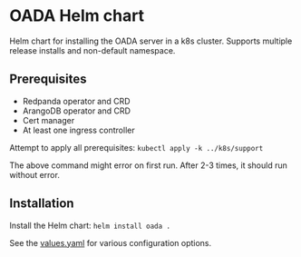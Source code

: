 <!--
 Copyright 2022 Open Ag Data Alliance

 Licensed under the Apache License, Version 2.0 (the "License");
 you may not use this file except in compliance with the License.
 You may obtain a copy of the License at

     http://www.apache.org/licenses/LICENSE-2.0

 Unless required by applicable law or agreed to in writing, software
 distributed under the License is distributed on an "AS IS" BASIS,
 WITHOUT WARRANTIES OR CONDITIONS OF ANY KIND, either express or implied.
 See the License for the specific language governing permissions and
 limitations under the License.
-->

# OADA Helm chart

Helm chart for installing the OADA server in a k8s cluster.
Supports multiple release installs and non-default namespace.

## Prerequisites

- Redpanda operator and CRD
- ArangoDB operator and CRD
- Cert manager
- At least one ingress controller

Attempt to apply all prerequisites:
`kubectl apply -k ../k8s/support`

The above command might error on first run.
After 2-3 times, it should run without error.

## Installation

Install the Helm chart:
`helm install oada .`

See the [values.yaml](values.yaml) for various configuration options.
